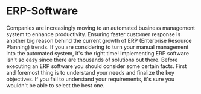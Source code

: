 # ERP-Software
Companies are increasingly moving to an automated business management system to enhance productivity. Ensuring faster customer response is another big reason behind the current growth of ERP (Enterprise Resource Planning) trends. If you are considering to turn your manual management into the automated system, it's the right time! Implementing ERP software isn't so easy since there are thousands of solutions out there. Before executing an ERP software you should consider some certain facts. First and foremost thing is to understand your needs and finalize the key objectives. If you fail to understand your requirements, it's sure you wouldn't be able to select the best one.
